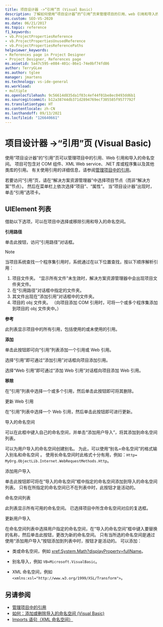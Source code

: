 ```yaml
---
title: 项目设计器 ->“引用”页 (Visual Basic)
description: 了解如何使用“项目设计器”的“引用”页来管理项目的引用、web 引用和导入的命名空间。
ms.custom: SEO-VS-2020
ms.date: 06/21/2017
ms.topic: reference
f1_keywords:
- vb.ProjectPropertiesReference
- vb.ProjectPropertiesUnusedReference
- vb.ProjectPropertiesReferencePaths
helpviewer_keywords:
- References page in Project Designer
- Project Designer, References page
ms.assetid: 5a47c595-e084-401c-86e1-74e0bf74fd86
author: TerryGLee
ms.author: tglee
manager: jmartens
ms.technology: vs-ide-general
ms.workload:
- multiple
ms.openlocfilehash: 9c56614d835da1f03c4ef44f01be8ec0493dd6b1
ms.sourcegitcommit: b12a38744db371d2894769ecf305585f9577792f
ms.translationtype: HT
ms.contentlocale: zh-CN
ms.lasthandoff: 09/13/2021
ms.locfileid: "126640661"
---
```

# <a name="references-page-project-designer-visual-basic"></a>项目设计器 ->“引用”页 (Visual Basic)

使用“项目设计器”的“引用”页可以管理项目中的引用、Web 引用和导入的命名空间。 项目可包含对 COM 组件、XML Web service、.NET 库或程序集以及其他类库的引用。 有关使用引用的详细信息，请参阅[管理项目中的引用](../../ide/managing-references-in-a-project.md)。

若要访问“引用”页，请在“解决方案资源管理器”中选择项目节点（而非“解决方案”节点）。 然后在菜单栏上依次选择“项目”、“属性”。 当“项目设计器”出现时，单击“引用”选项卡。

## <a name="uielement-list"></a>UIElement 列表

借助以下选项，可以在项目中选择或移除引用和导入的命名空间。

**引用路径**

单击此按钮，访问“引用路径”对话框。

> [!NOTE]
> 当项目系统查找一个程序集引用时，系统通过在以下位置查找，按以下顺序解析引用：
>
> 1. 项目文件夹。 “显示所有文件”未生效时，解决方案资源管理器中会出现项目文件夹文件。
> 2. 在“引用路径”对话框中指定的文件夹。
> 3. 其文件出现在“添加引用”对话框中的文件夹。
> 4. 项目的 obj 文件夹。 （向项目添加 COM 引用时，可将一个或多个程序集添加到项目的 obj 文件夹中。）

 **参考**

此列表显示项目中的所有引用，包括使用的或未使用的引用。

 **添加**

单击此按钮即可向“引用”列表添加一个引用或 Web 引用。

选择“引用”即可通过“添加引用”对话框向项目添加引用。

选择“Web 引用”即可通过“添加 Web 引用”对话框向项目添加 Web 引用。

 **移除**

在“引用”列表中选择一个或多个引用，然后单击此按钮即可将其删除。

 更新 Web 引用

在“引用”列表中选择一个 Web 引用，然后单击此按钮即可进行更新。

 导入的命名空间

可以在此框中键入自己的命名空间，并单击“添加用户导入”，将其添加到命名空间列表。

可以为用户导入的命名空间创建别名。 为此，可以使用“别名=命名空间”的格式输入别名和命名空间 。 使用长命名空间时此格式十分有用，例如：`Http= MyOrg.ObjectLib.Internet.WebRequestMethods.Http`。

 添加用户导入

单击此按钮即可将在“导入的命名空间”框中指定的命名空间添加到导入的命名空间列表。 只有在所指定的命名空间已不在列表中时，此按钮才是活动的。

 命名空间列表

此列表显示所有可用的命名空间。 已选择项目中所含命名空间对应的复选框。

 更新用户导入

在命名空间列表中选择用户指定的命名空间，在“导入的命名空间”框中键入要替换的名称，然后单击此按钮，更改为新的命名空间。 只有当所选的命名空间是通过使用“添加用户导入”按钮添加到列表中时，按钮才是活动的。 可以添加：

- 类或命名空间，例如 <xref:System.Math?displayProperty=fullName>。

- 别名导入，例如 `VB=Microsoft.VisualBasic`。

- XML 命名空间，例如 `<xmlns:xsl="http://www.w3.org/1999/XSL/Transform">`。

## <a name="see-also"></a>另请参阅

- [管理项目中的引用](../../ide/managing-references-in-a-project.md)
- [如何：添加或删除导入的命名空间 (Visual Basic)](../../ide/how-to-add-or-remove-imported-namespaces-visual-basic.md)
- [Imports 语句（XML 命名空间）](/dotnet/visual-basic/language-reference/statements/imports-statement-xml-namespace)
